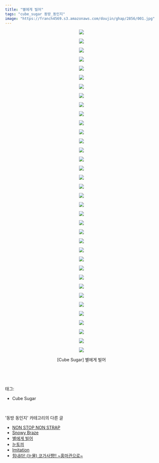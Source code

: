 ```yaml
---
title: "별에게 빌어"
tags: "cube_sugar 동방_동인지"
image: "https://franch4569.s3.amazonaws.com/doujin/ghap/2856/001.jpg"
---
```

<div class="article">
<p style="text-align: center; clear: none; float: none;"><img src="{{ site.imgserver2 }}/ghap/2856/001.jpg"/></p>
<p style="text-align: center; clear: none; float: none;"><img src="{{ site.imgserver2 }}/ghap/2856/002.jpg"/></p>
<p style="text-align: center; clear: none; float: none;"><img src="{{ site.imgserver2 }}/ghap/2856/003.jpg"/></p>
<p style="text-align: center; clear: none; float: none;"><img src="{{ site.imgserver2 }}/ghap/2856/004.jpg"/></p>
<p style="text-align: center; clear: none; float: none;"><img src="{{ site.imgserver2 }}/ghap/2856/005.jpg"/></p>
<p style="text-align: center; clear: none; float: none;"><img src="{{ site.imgserver2 }}/ghap/2856/006.jpg"/></p>
<p style="text-align: center; clear: none; float: none;"><img src="{{ site.imgserver2 }}/ghap/2856/007.jpg"/></p>
<p style="text-align: center; clear: none; float: none;"><img src="{{ site.imgserver2 }}/ghap/2856/008.jpg"/></p>
<p style="text-align: center; clear: none; float: none;"><img src="{{ site.imgserver2 }}/ghap/2856/009.jpg"/></p>
<p style="text-align: center; clear: none; float: none;"><img src="{{ site.imgserver2 }}/ghap/2856/010.jpg"/></p>
<p style="text-align: center; clear: none; float: none;"><img src="{{ site.imgserver2 }}/ghap/2856/011.jpg"/></p>
<p style="text-align: center; clear: none; float: none;"><img src="{{ site.imgserver2 }}/ghap/2856/012.jpg"/></p>
<p style="text-align: center; clear: none; float: none;"><img src="{{ site.imgserver2 }}/ghap/2856/013.jpg"/></p>
<p style="text-align: center; clear: none; float: none;"><img src="{{ site.imgserver2 }}/ghap/2856/014.jpg"/></p>
<p style="text-align: center; clear: none; float: none;"><img src="{{ site.imgserver2 }}/ghap/2856/015.jpg"/></p>
<p style="text-align: center; clear: none; float: none;"><img src="{{ site.imgserver2 }}/ghap/2856/016.jpg"/></p>
<p style="text-align: center; clear: none; float: none;"><img src="{{ site.imgserver2 }}/ghap/2856/017.jpg"/></p>
<p style="text-align: center; clear: none; float: none;"><img src="{{ site.imgserver2 }}/ghap/2856/018.jpg"/></p>
<p style="text-align: center; clear: none; float: none;"><img src="{{ site.imgserver2 }}/ghap/2856/019.jpg"/></p>
<p style="text-align: center; clear: none; float: none;"><img src="{{ site.imgserver2 }}/ghap/2856/020.jpg"/></p>
<p style="text-align: center; clear: none; float: none;"><img src="{{ site.imgserver2 }}/ghap/2856/021.jpg"/></p>
<p style="text-align: center; clear: none; float: none;"><img src="{{ site.imgserver2 }}/ghap/2856/022.jpg"/></p>
<p style="text-align: center; clear: none; float: none;"><img src="{{ site.imgserver2 }}/ghap/2856/023.jpg"/></p>
<p style="text-align: center; clear: none; float: none;"><img src="{{ site.imgserver2 }}/ghap/2856/024.jpg"/></p>
<p style="text-align: center; clear: none; float: none;"><img src="{{ site.imgserver2 }}/ghap/2856/025.jpg"/></p>
<p style="text-align: center; clear: none; float: none;"><img src="{{ site.imgserver2 }}/ghap/2856/026.jpg"/></p>
<p style="text-align: center; clear: none; float: none;"><img src="{{ site.imgserver2 }}/ghap/2856/027.jpg"/></p>
<p style="text-align: center; clear: none; float: none;"><img src="{{ site.imgserver2 }}/ghap/2856/028.jpg"/></p>
<p style="text-align: center; clear: none; float: none;"><img src="{{ site.imgserver2 }}/ghap/2856/029.jpg"/></p>
<p style="text-align: center; clear: none; float: none;"><img src="{{ site.imgserver2 }}/ghap/2856/030.jpg"/></p>
<p style="text-align: center; clear: none; float: none;"><img src="{{ site.imgserver2 }}/ghap/2856/031.jpg"/></p>
<p style="text-align: center; clear: none; float: none;"><img src="{{ site.imgserver2 }}/ghap/2856/032.jpg"/></p>
<p style="text-align: center; clear: none; float: none;"><img src="{{ site.imgserver2 }}/ghap/2856/033.jpg"/></p>
<p style="text-align: center; clear: none; float: none;"><img src="{{ site.imgserver2 }}/ghap/2856/034.jpg"/></p>
<p style="text-align: center; clear: none; float: none;"><img src="{{ site.imgserver2 }}/ghap/2856/035.jpg"/></p>
<p style="text-align: center; clear: none; float: none;"><img src="{{ site.imgserver2 }}/ghap/2856/036.jpg"/></p>
<p style="text-align: center; clear: none; float: none;">[Cube Sugar] 별에게 빌어</p>
<p><br/></p>
</div><br/>
<div class="tagTrail">
<p>태그: </p>
<ul>
<li>Cube Sugar</li>
</ul>
</div><br/>
<div class="another">
<p>'동방 동인지' 카테고리의 다른 글</p>
<ul>
<li><a href="/ghap_2859">NON STOP NON STRAP</a></li>
<li><a href="/ghap_2857">Snowy Braze</a></li>
<li><a href="/ghap_2856">별에게 빌어</a></li>
<li><a href="/ghap_2855">눈토끼</a></li>
<li><a href="/ghap_2854">Imitation</a></li>
<li><a href="/ghap_2853">힘내라! (눈물) 코가사쨩!! ~홍마관으로~</a></li>
</ul>
</div><br/>
<div class="cb_module cb_fluid">
<div class="cb_wrt cb_profile">
</div><!-- commentList close -->
</div><br/>
